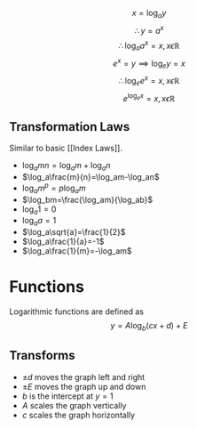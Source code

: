 $$x=\log_a{y}$$
$$\therefore y=a^x$$
$$\therefore \log_aa^x=x, x\epsilon \mathbb{R}$$
$$e^x=y \implies \log_ey=x$$
$$\therefore \log_ee^x=x,x\epsilon \mathbb{R}$$
$$e^{\log_ex}=x,x\epsilon \mathbb{R}$$
## Transformation Laws
Similar to basic [[Index Laws]].
* $\log_amn=\log_am+\log_an$
* $\log_a\frac{m}{n}=\log_am-\log_an$
* $\log_am^p=p\log_am$
* $\log_bm=\frac{\log_am}{\log_ab}$
* $\log_a1=0$
* $\log_aa=1$
* $\log_a\sqrt{a}=\frac{1}{2}$
* $\log_a\frac{1}{a}=-1$
* $\log_a\frac{1}{m}=-\log_am$
# Functions
Logarithmic functions are defined as 
$$y=A\log_{b}{(cx+d)}+E$$
## Transforms
* $\pm d$ moves the graph left and right
* $\pm E$ moves the graph up and down
* $b$ is the intercept at $y=1$
* $A$ scales the graph vertically
* $c$ scales the graph horizontally